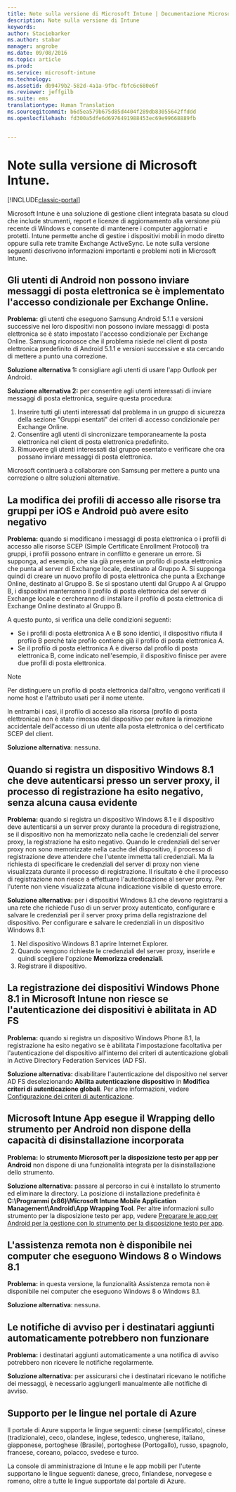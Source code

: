 ```yaml
---
title: Note sulla versione di Microsoft Intune | Documentazione Microsoft
description: Note sulla versione di Intune
keywords: 
author: Staciebarker
ms.author: stabar
manager: angrobe
ms.date: 09/08/2016
ms.topic: article
ms.prod: 
ms.service: microsoft-intune
ms.technology: 
ms.assetid: db9479b2-582d-4a1a-9fbc-fbfc6c680e6f
ms.reviewer: jeffgilb
ms.suite: ems
translationtype: Human Translation
ms.sourcegitcommit: b6d5ea579b675d85d4404f289db83055642ffddd
ms.openlocfilehash: fd300a5dfe6d6976491988453ec69e99668889fb


---
```


# <a name="release-notes-for-microsoft-intune"></a>Note sulla versione di Microsoft Intune.

[!INCLUDE[classic-portal](../includes/classic-portal.md)]

Microsoft Intune è una soluzione di gestione client integrata basata su cloud che include strumenti, report e licenze di aggiornamento alla versione più recente di Windows e consente di mantenere i computer aggiornati e protetti. Intune permette anche di gestire i dispositivi mobili in modo diretto oppure sulla rete tramite Exchange ActiveSync. Le note sulla versione seguenti descrivono informazioni importanti e problemi noti in Microsoft Intune.


## <a name="android-users-cant-send-email-when-conditional-access-for-exchange-online-is-implemented"></a>Gli utenti di Android non possono inviare messaggi di posta elettronica se è implementato l'accesso condizionale per Exchange Online.

**Problema:** gli utenti che eseguono Samsung Android 5.1.1 e versioni successive nei loro dispositivi non possono inviare messaggi di posta elettronica se è stato impostato l'accesso condizionale per Exchange Online. Samsung riconosce che il problema risiede nel client di posta elettronica predefinito di Android 5.1.1 e versioni successive e sta cercando di mettere a punto una correzione.

**Soluzione alternativa 1:** consigliare agli utenti di usare l'app Outlook per Android.

**Soluzione alternativa 2:** per consentire agli utenti interessati di inviare messaggi di posta elettronica, seguire questa procedura:

1. Inserire tutti gli utenti interessati dal problema in un gruppo di sicurezza della sezione "Gruppi esentati" dei criteri di accesso condizionale per Exchange Online.
2. Consentire agli utenti di sincronizzare temporaneamente la posta elettronica nel client di posta elettronica predefinito.
3. Rimuovere gli utenti interessati dal gruppo esentato e verificare che ora possano inviare messaggi di posta elettronica.

Microsoft continuerà a collaborare con Samsung per mettere a punto una correzione o altre soluzioni alternative.



## <a name="changing-resource-access-profiles-between-groups-for-ios-and-android-might-fail"></a>La modifica dei profili di accesso alle risorse tra gruppi per iOS e Android può avere esito negativo
**Problema:** quando si modificano i messaggi di posta elettronica o i profili di accesso alle risorse SCEP (Simple Certificate Enrollment Protocol) tra gruppi, i profili possono entrare in conflitto e generare un errore. Si supponga, ad esempio, che sia già presente un profilo di posta elettronica che punta al server di Exchange locale, destinato al Gruppo A. Si supponga quindi di creare un nuovo profilo di posta elettronica che punta a Exchange Online, destinato al Gruppo B. Se si spostano utenti dal Gruppo A al Gruppo B, i dispositivi manterranno il profilo di posta elettronica del server di Exchange locale e cercheranno di installare il profilo di posta elettronica di Exchange Online destinato al Gruppo B.

A questo punto, si verifica una delle condizioni seguenti: 
* Se i profili di posta elettronica A e B sono identici, il dispositivo rifiuta il profilo B perché tale profilo contiene già il profilo di posta elettronica A.
* Se il profilo di posta elettronica A è diverso dal profilo di posta elettronica B, come indicato nell'esempio, il dispositivo finisce per avere due profili di posta elettronica.

> [!NOTE]
> Per distinguere un profilo di posta elettronica dall'altro, vengono verificati il nome host e l'attributo usati per il nome utente.

In entrambi i casi, il profilo di accesso alla risorsa (profilo di posta elettronica) non è stato rimosso dal dispositivo per evitare la rimozione accidentale dell'accesso di un utente alla posta elettronica o del certificato SCEP del client.

**Soluzione alternativa**: nessuna.

## <a name="when-you-enroll-a-windows-81-device-that-must-authenticate-to-a-proxy-server-the-enrollment-process-fails-with-no-visible-cause"></a>Quando si registra un dispositivo Windows 8.1 che deve autenticarsi presso un server proxy, il processo di registrazione ha esito negativo, senza alcuna causa evidente
**Problema:** quando si registra un dispositivo Windows 8.1 e il dispositivo deve autenticarsi a un server proxy durante la procedura di registrazione, se il dispositivo non ha memorizzato nella cache le credenziali del server proxy, la registrazione ha esito negativo. Quando le credenziali del server proxy non sono memorizzate nella cache del dispositivo, il processo di registrazione deve attendere che l'utente immetta tali credenziali. Ma la richiesta di specificare le credenziali del server di proxy non viene visualizzata durante il processo di registrazione. Il risultato è che il processo di registrazione non riesce a effettuare l'autenticazione al server proxy. Per l'utente non viene visualizzata alcuna indicazione visibile di questo errore.

**Soluzione alternativa:** per i dispositivi Windows 8.1 che devono registrarsi a una rete che richiede l'uso di un server proxy autenticato, configurare e salvare le credenziali per il server proxy prima della registrazione del dispositivo. Per configurare e salvare le credenziali in un dispositivo Windows 8.1:

1.  Nel dispositivo Windows 8.1 aprire Internet Explorer.
2.  Quando vengono richieste le credenziali del server proxy, inserirle e quindi scegliere l'opzione **Memorizza credenziali**.
3.  Registrare il dispositivo.

## <a name="windows-phone-81-devices-fail-to-enroll-with-microsoft-intune-when-device-authentication-is-enabled-in-ad-fs"></a>La registrazione dei dispositivi Windows Phone 8.1 in Microsoft Intune non riesce se l'autenticazione dei dispositivi è abilitata in AD FS
**Problema:** quando si registra un dispositivo Windows Phone 8.1, la registrazione ha esito negativo se è abilitata l'impostazione facoltativa per l'autenticazione del dispositivo all'interno dei criteri di autenticazione globali in Active Directory Federation Services (AD FS).

**Soluzione alternativa:** disabilitare l'autenticazione del dispositivo nel server AD FS deselezionando **Abilita autenticazione dispositivo** in **Modifica criteri di autenticazione globali**. Per altre informazioni, vedere [Configurazione dei criteri di autenticazione](http://technet.microsoft.com/library/dn486781.aspx).


## <a name="microsoft-intune-app-wrapping-tool-for-android-has-no-built-in-uninstall-capability"></a>Microsoft Intune App esegue il Wrapping dello strumento per Android non dispone della capacità di disinstallazione incorporata
**Problema:** lo **strumento Microsoft per la disposizione testo per app per Android** non dispone di una funzionalità integrata per la disinstallazione dello strumento.

**Soluzione alternativa:** passare al percorso in cui è installato lo strumento ed eliminare la directory. La posizione di installazione predefinita è **C:\Programmi (x86)\Microsoft Intune Mobile Application Management\Android\App Wrapping Tool**. Per altre informazioni sullo strumento per la disposizione testo per app, vedere [Preparare le app per Android per la gestione con lo strumento per la disposizione testo per app](/intune/deploy-use/prepare-android-apps-for-mobile-application-management-with-the-microsoft-intune-app-wrapping-tool).

## <a name="remote-assistance-is-not-available-on-computers-that-run-windows-8-or-windows-81"></a>L'assistenza remota non è disponibile nei computer che eseguono Windows 8 o Windows 8.1
**Problema:** in questa versione, la funzionalità Assistenza remota non è disponibile nei computer che eseguono Windows 8 o Windows 8.1.

**Soluzione alternativa**: nessuna.

## <a name="alert-notifications-for-recipients-that-are-automatically-added-might-not-work"></a>Le notifiche di avviso per i destinatari aggiunti automaticamente potrebbero non funzionare
**Problema:** i destinatari aggiunti automaticamente a una notifica di avviso potrebbero non ricevere le notifiche regolarmente.

**Soluzione alternativa:** per assicurarsi che i destinatari ricevano le notifiche dei messaggi, è necessario aggiungerli manualmente alle notifiche di avviso.

## <a name="language-support-in-the-azure-portal"></a>Supporto per le lingue nel portale di Azure
Il portale di Azure supporta le lingue seguenti: cinese (semplificato), cinese (tradizionale), ceco, olandese, inglese, tedesco, ungherese, italiano, giapponese, portoghese (Brasile), portoghese (Portogallo), russo, spagnolo, francese, coreano, polacco, svedese e turco.

La console di amministrazione di Intune e le app mobili per l'utente supportano le lingue seguenti: danese, greco, finlandese, norvegese e romeno, oltre a tutte le lingue supportate dal portale di Azure.



<!--HONumber=Dec16_HO2-->



